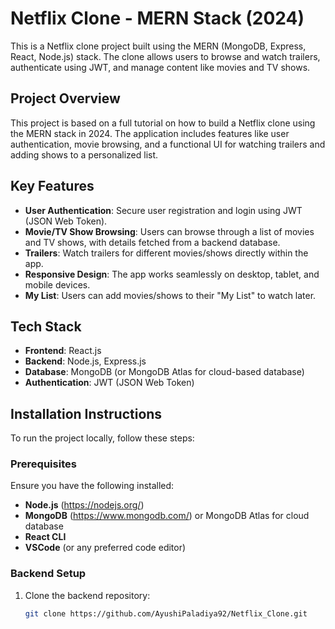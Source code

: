 # Netflix Clone - MERN Stack (2024)

This is a Netflix clone project built using the MERN (MongoDB, Express, React, Node.js) stack. The clone allows users to browse and watch trailers, authenticate using JWT, and manage content like movies and TV shows.

## Project Overview

This project is based on a full tutorial on how to build a Netflix clone using the MERN stack in 2024. The application includes features like user authentication, movie browsing, and a functional UI for watching trailers and adding shows to a personalized list.


## Key Features

- **User Authentication**: Secure user registration and login using JWT (JSON Web Token).
- **Movie/TV Show Browsing**: Users can browse through a list of movies and TV shows, with details fetched from a backend database.
- **Trailers**: Watch trailers for different movies/shows directly within the app.
- **Responsive Design**: The app works seamlessly on desktop, tablet, and mobile devices.
- **My List**: Users can add movies/shows to their "My List" to watch later.

## Tech Stack

- **Frontend**: React.js
- **Backend**: Node.js, Express.js
- **Database**: MongoDB (or MongoDB Atlas for cloud-based database)
- **Authentication**: JWT (JSON Web Token)

## Installation Instructions

To run the project locally, follow these steps:

### Prerequisites

Ensure you have the following installed:
- **Node.js** (https://nodejs.org/)
- **MongoDB** (https://www.mongodb.com/) or MongoDB Atlas for cloud database
- **React CLI**
- **VSCode** (or any preferred code editor)

### Backend Setup

1. Clone the backend repository:

   ```bash
   git clone https://github.com/AyushiPaladiya92/Netflix_Clone.git
